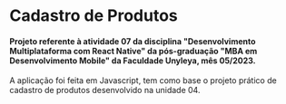 # Cadastro de Produtos
#### Projeto referente à atividade 07 da disciplina "Desenvolvimento Multiplataforma com React Native" da pós-graduação "MBA em Desenvolvimento Mobile" da Faculdade Unyleya, mês 05/2023.

A aplicação foi feita em Javascript, tem como base o projeto prático de cadastro de produtos desenvolvido na unidade 04.
